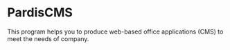 # PardisCMS
This program helps you to produce web-based office applications (CMS) to meet the needs of company.
